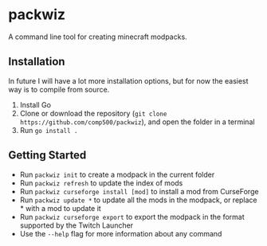 # packwiz
A command line tool for creating minecraft modpacks.

## Installation
In future I will have a lot more installation options, but for now the easiest way is to compile from source.

1. Install Go
2. Clone or download the repository (`git clone https://github.com/comp500/packwiz`), and open the folder in a terminal
3. Run `go install .`

## Getting Started
- Run `packwiz init` to create a modpack in the current folder
- Run `packwiz refresh` to update the index of mods
- Run `packwiz curseforge install [mod]` to install a mod from CurseForge
- Run `packwiz update *` to update all the mods in the modpack, or replace * with a mod to update it
- Run `packwiz curseforge export` to export the modpack in the format supported by the Twitch Launcher
- Use the `--help` flag for more information about any command
